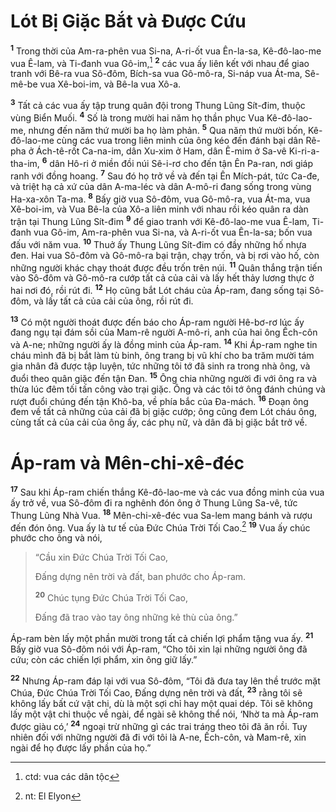# Lót Bị Giặc Bắt và Ðược Cứu
<sup><b>1</b></sup> Trong thời của Am-ra-phên vua Si-na, A-ri-ốt vua Ên-la-sa, Kê-đô-lao-me vua Ê-lam, và Ti-đanh vua Gô-im,[^1-fa5a7c9d-b34c-4da0-8be1-dd975f5b3b90] <sup><b>2</b></sup> các vua ấy liên kết với nhau để giao tranh với Bê-ra vua Sô-đôm, Bích-sa vua Gô-mô-ra, Si-náp vua Át-ma, Sê-mê-be vua Xê-boi-im, và Bê-la vua Xô-a.

<sup><b>3</b></sup> Tất cả các vua ấy tập trung quân đội trong Thung Lũng Sít-đim, thuộc vùng Biển Muối. <sup><b>4</b></sup> Số là trong mười hai năm họ thần phục Vua Kê-đô-lao-me, nhưng đến năm thứ mười ba họ làm phản. <sup><b>5</b></sup> Qua năm thứ mười bốn, Kê-đô-lao-me cùng các vua trong liên minh của ông kéo đến đánh bại dân Rê-pha ở Ách-tê-rốt Ca-na-im, dân Xu-xim ở Ham, dân Ê-mim ở Sa-vê Ki-ri-a-tha-im, <sup><b>6</b></sup> dân Hô-ri ở miền đồi núi Sê-i-rơ cho đến tận Ên Pa-ran, nơi giáp ranh với đồng hoang. <sup><b>7</b></sup> Sau đó họ trở về và đến tại Ên Mích-pát, tức Ca-đe, và triệt hạ cả xứ của dân A-ma-léc và dân A-mô-ri đang sống trong vùng Ha-xa-xôn Ta-ma. <sup><b>8</b></sup> Bấy giờ vua Sô-đôm, vua Gô-mô-ra, vua Át-ma, vua Xê-boi-im, và Vua Bê-la của Xô-a liên minh với nhau rồi kéo quân ra dàn trận tại Thung Lũng Sít-đim <sup><b>9</b></sup> để giao tranh với Kê-đô-lao-me vua Ê-lam, Ti-đanh vua Gô-im, Am-ra-phên vua Si-na, và A-ri-ốt vua Ên-la-sa; bốn vua đấu với năm vua. <sup><b>10</b></sup> Thuở ấy Thung Lũng Sít-đim có đầy những hố nhựa đen. Hai vua Sô-đôm và Gô-mô-ra bại trận, chạy trốn, và bị rơi vào hố, còn những người khác chạy thoát được đều trốn trên núi. <sup><b>11</b></sup> Quân thắng trận tiến vào Sô-đôm và Gô-mô-ra cướp tất cả của cải và lấy hết thảy lương thực ở hai nơi đó, rồi rút đi. <sup><b>12</b></sup> Họ cũng bắt Lót cháu của Áp-ram, đang sống tại Sô-đôm, và lấy tất cả của cải của ông, rồi rút đi.

<sup><b>13</b></sup> Có một người thoát được đến báo cho Áp-ram người Hê-bơ-rơ lúc ấy đang ngụ tại đám sồi của Mam-rê người A-mô-ri, anh của hai ông Ếch-côn và A-ne; những người ấy là đồng minh của Áp-ram. <sup><b>14</b></sup> Khi Áp-ram nghe tin cháu mình đã bị bắt làm tù binh, ông trang bị vũ khí cho ba trăm mười tám gia nhân đã được tập luyện, tức những tôi tớ đã sinh ra trong nhà ông, và đuổi theo quân giặc đến tận Ðan. <sup><b>15</b></sup> Ông chia những người đi với ông ra và thừa lúc đêm tối tấn công vào trại giặc. Ông và các tôi tớ ông đánh chúng và rượt đuổi chúng đến tận Khô-ba, về phía bắc của Ða-mách. <sup><b>16</b></sup> Ðoạn ông đem về tất cả những của cải đã bị giặc cướp; ông cũng đem Lót cháu ông, cùng tất cả của cải của ông ấy, các phụ nữ, và dân đã bị giặc bắt trở về.

# Áp-ram và Mên-chi-xê-đéc
<sup><b>17</b></sup> Sau khi Áp-ram chiến thắng Kê-đô-lao-me và các vua đồng minh của vua ấy trở về, vua Sô-đôm đi ra nghênh đón ông ở Thung Lũng Sa-vê, tức Thung Lũng Nhà Vua. <sup><b>18</b></sup> Mên-chi-xê-đéc vua Sa-lem mang bánh và rượu đến đón ông. Vua ấy là tư tế của Ðức Chúa Trời Tối Cao.[^2-fa5a7c9d-b34c-4da0-8be1-dd975f5b3b90] <sup><b>19</b></sup> Vua ấy chúc phước cho ông và nói,

> “Cầu xin Ðức Chúa Trời Tối Cao,
> 
> Ðấng dựng nên trời và đất, ban phước cho Áp-ram.
> 
> <sup><b>20</b></sup> Chúc tụng Ðức Chúa Trời Tối Cao,
> 
> Ðấng đã trao vào tay ông những kẻ thù của ông.”

Áp-ram bèn lấy một phần mười trong tất cả chiến lợi phẩm tặng vua ấy. <sup><b>21</b></sup> Bấy giờ vua Sô-đôm nói với Áp-ram, “Cho tôi xin lại những người ông đã cứu; còn các chiến lợi phẩm, xin ông giữ lấy.”

<sup><b>22</b></sup> Nhưng Áp-ram đáp lại với vua Sô-đôm, “Tôi đã đưa tay lên thề trước mặt Chúa, Ðức Chúa Trời Tối Cao, Ðấng dựng nên trời và đất, <sup><b>23</b></sup> rằng tôi sẽ không lấy bất cứ vật chi, dù là một sợi chỉ hay một quai dép. Tôi sẽ không lấy một vật chi thuộc về ngài, để ngài sẽ không thể nói, ‘Nhờ ta mà Áp-ram được giàu có,’ <sup><b>24</b></sup> ngoại trừ những gì các trai tráng theo tôi đã ăn rồi. Tuy nhiên đối với những người đã đi với tôi là A-ne, Ếch-côn, và Mam-rê, xin ngài để họ được lấy phần của họ.”

[^1-fa5a7c9d-b34c-4da0-8be1-dd975f5b3b90]: ctd: vua các dân tộc
[^2-fa5a7c9d-b34c-4da0-8be1-dd975f5b3b90]: nt: El Elyon